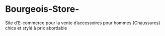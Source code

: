 # Bourgeois-Store-
Site d’E-commerce pour la vente d’accessoires pour hommes (Chaussures) chics et stylé à prix abordable 
